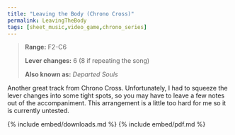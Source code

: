 ```yaml
---
title: "Leaving the Body (Chrono Cross)"
permalink: LeavingTheBody
tags: [sheet_music,video_game,chrono_series]
---
```


>**Range:** F2-C6
>
>**Lever changes:** 6 (8 if repeating the song)
>
>**Also known as:** _Departed Souls_

Another great track from Chrono Cross. Unfortunately, I had to squeeze the lever changes into some tight spots, so you may have to leave a few notes out of the accompaniment. This arrangement is a little too hard for me so it is currently untested.

{% include embed/downloads.md %}
{% include embed/pdf.md %}

